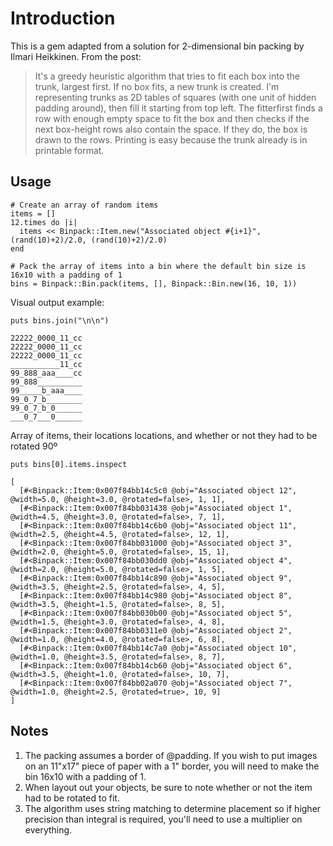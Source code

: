 # Introduction
This is a gem adapted from a solution for 2-dimensional bin packing by Ilmari Heikkinen. From the post:

> It's a greedy heuristic algorithm that tries to fit each box into the trunk, largest first.
> If no box fits, a new trunk is created.
> I'm representing trunks as 2D tables of squares (with one unit of hidden padding around), then fill it starting from top left.
> The fitterfirst finds a row with enough empty space to fit the box and then checks if the next box-height rows also contain the space.
> If they do, the box is drawn to the rows.
> Printing is easy because the trunk already is in printable format.

## Usage
    # Create an array of random items
    items = []
    12.times do |i|
      items << Binpack::Item.new("Associated object #{i+1}", (rand(10)+2)/2.0, (rand(10)+2)/2.0)
    end

    # Pack the array of items into a bin where the default bin size is 16x10 with a padding of 1
    bins = Binpack::Bin.pack(items, [], Binpack::Bin.new(16, 10, 1))

  
Visual output example:

    puts bins.join("\n\n")

    22222_0000_11_cc
    22222_0000_11_cc
    22222_0000_11_cc
    ___________11_cc
    99_888_aaa____cc
    99_888__________
    99_____b_aaa____
    99_0_7_b________
    99_0_7_b_0______
    ___0_7___0______
    
Array of items, their locations locations, and whether or not they had to be rotated 90º

    puts bins[0].items.inspect
    
    [
      [#<Binpack::Item:0x007f84bb14c5c0 @obj="Associated object 12", @width=5.0, @height=3.0, @rotated=false>, 1, 1],
      [#<Binpack::Item:0x007f84bb031438 @obj="Associated object 1", @width=4.5, @height=3.0, @rotated=false>, 7, 1],
      [#<Binpack::Item:0x007f84bb14c6b0 @obj="Associated object 11", @width=2.5, @height=4.5, @rotated=false>, 12, 1],
      [#<Binpack::Item:0x007f84bb031000 @obj="Associated object 3", @width=2.0, @height=5.0, @rotated=false>, 15, 1],
      [#<Binpack::Item:0x007f84bb030dd0 @obj="Associated object 4", @width=2.0, @height=5.0, @rotated=false>, 1, 5],
      [#<Binpack::Item:0x007f84bb14c890 @obj="Associated object 9", @width=3.5, @height=2.5, @rotated=false>, 4, 5],
      [#<Binpack::Item:0x007f84bb14c980 @obj="Associated object 8", @width=3.5, @height=1.5, @rotated=false>, 8, 5],
      [#<Binpack::Item:0x007f84bb030b00 @obj="Associated object 5", @width=1.5, @height=3.0, @rotated=false>, 4, 8],
      [#<Binpack::Item:0x007f84bb0311e0 @obj="Associated object 2", @width=1.0, @height=4.0, @rotated=false>, 6, 8],
      [#<Binpack::Item:0x007f84bb14c7a0 @obj="Associated object 10", @width=1.0, @height=3.5, @rotated=false>, 8, 7],
      [#<Binpack::Item:0x007f84bb14cb60 @obj="Associated object 6", @width=3.5, @height=1.0, @rotated=false>, 10, 7],
      [#<Binpack::Item:0x007f84bb02a070 @obj="Associated object 7", @width=1.0, @height=2.5, @rotated=true>, 10, 9]
    ]
    
## Notes

1. The packing assumes a border of @padding. If you wish to put images on an 11"x17"
piece of paper with a 1" border, you will need to make the bin 16x10 with a padding of 1.
2. When layout out your objects, be sure to note whether or not the item had to be rotated to fit.
3. The algorithm uses string matching to determine placement so if higher precision than integral is required, you'll need to use a multiplier on everything.